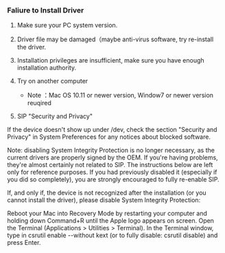
### Faliure to Install Driver

1. Make sure your PC system version.  

2. Driver file may be damaged（maybe anti-virus software, try re-install the driver.

3. Installation privileges are insufficient, make sure you have enough installation authority.

4. Try on another computer
    - Note ：Mac OS 10.11 or newer version, Window7 or newer version reuqired

5. SIP "Security and Privacy"  


If the device doesn't show up under /dev, check the section "Security and Privacy" in System Preferences for any notices about blocked software.

Note: disabling System Integrity Protection is no longer necessary, as the current drivers are properly signed by the OEM. If you're having problems, they're almost certainly not related to SIP. The instructions below are left only for reference purposes. If you had previously disabled it (especially if you did so completely), you are strongly encouraged to fully re-enable SIP.

If, and only if, the device is not recognized after the installation (or you cannot install the driver), please disable System Integrity Protection:

Reboot your Mac into Recovery Mode by restarting your computer and holding down Command+R until the Apple logo appears on screen.
Open the Terminal (Applications > Utilities > Terminal).
In the Terminal window, type in csrutil enable --without kext (or to fully disable: csrutil disable) and press Enter.

